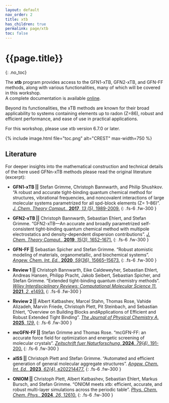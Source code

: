 ```yaml
---
layout: default
nav_order: 2
title: xtb
has_children: true
permalink: page/xtb
toc: false
---
```

# {{page.title}}
{: .no_toc}


The **xtb** program provides access to the GFN1-xTB, GFN2-xTB, and GFN-FF methods, along with various functionalities, many of which will be covered in this workshop.  
A complete documentation is available [online](https://xtb-docs.readthedocs.io/en/latest/index.html).  

Beyond its functionalities, the xTB methods are known for their broad applicability to systems containing elements up to radon (Z=86), robust and efficient performance, and ease of use in practical applications.  

For this workshop, please use xtb version 6.7.0 or later.  

{% include image.html file="toc.png" alt="CREST" max-width=750 %}


## Literature

For deeper insights into the mathematical construction and technical details of the here used GFNn-xTB methods please read the original literature (excerpt):


- **GFN1-xTB ||** Stefan Grimme, Christoph Bannwarth, and Philip Shushkov. “A robust and accurate tight-binding quantum chemical method for structures, vibrational frequencies, and noncovalent interactions of large molecular systems parametrized for all spd-block elements (Z= 1–86)”.
[*J. Chem. Theory Comput.*, **2017**, *13 (5)*, 1989-2009.](https://doi.org/10.1021/acs.jctc.7b00118)
{: .fs-6 .fw-300 }

- **GFN2-xTB ||** Christoph Bannwarth, Sebastian Ehlert, and Stefan Grimme. “GFN2-xTB—An accurate and broadly parametrized self-consistent tight-binding quantum chemical method with multipole electrostatics and density-dependent dispersion contributions”. 
[*J. Chem. Theory Comput.*, **2019**, *15(3)*, 1652–1671.](https://doi.org/10.1021/acs.jctc.8b01176)
{: .fs-6 .fw-300 }

- **GFN-FF ||** Sebastian Spicher and Stefan Grimme. “Robust atomistic modeling of materials, organometallic, and biochemical systems”. 
[*Angew. Chem. Int. Ed.*, **2020**,  *59(36)*, 15665–15673.](https://doi.org/10.1002/anie.202004239)
{: .fs-6 .fw-300 }

- **Review 1 ||** Christoph Bannwarth, Eike Caldeweyher, Sebastian Ehlert, Andreas Hansen, Philipp Pracht, Jakob Seibert, Sebastian Spicher, and Stefan Grimme. “Extended tight-binding quantum chemistry methods”.
[*Wiley Interdisciplinary Reviews: Computational Molecular Science 11*, **2021**, *2*,  e1493.](https://doi.org/10.1002/wcms.1493)
{: .fs-6 .fw-300 }

- **Review 2 ||** Albert Katbashev, Marcel Stahn, Thomas Rose, Vahide Alizadeh, Marvin Friede, Christoph Plett, Pit Steinbach, and Sebastian Ehlert, ”Overview on Building Blocks andApplications of Efficient and Robust Extended Tight Binding”.
[*The Jpurnal of Physical Chemistry A*, **2025**, *129*.](https://pubs.acs.org/doi/10.1021/acs.jpca.4c08263)
{: .fs-6 .fw-300 }

- **mcGFN-FF ||** Stefan Grimme and Thomas Rose. “mcGFN-FF: an accurate force field for optimization and energetic screening of molecular crystals”. 
[*Zeitschrift fuer Naturforschung*, **2024**, *79(4)*, 191-200.](https://doi.org/10.1515/znb-2023-0088)
{: .fs-6 .fw-300 }

- **aISS ||** Christoph Plett and Stefan Grimme. “Automated and efficient generation of general molecular aggregate structures”. 
[*Angew. Chem. Int. Ed.*, **2023**, *62(4)*, e202214477.](https://doi.org/10.1002/anie.202214477)
{: .fs-6 .fw-300 }

- **ONIOM ||** Christoph Plett, Albert Katbashev, Sebastian Ehlert, Markus Bursch, and Stefan Grimme. “ONIOM meets xtb: efficient, accurate, and robust multi-layer simulations across the periodic table”. 
[*Phys. Chem. Chem. Phys.*, **2024**, *26*, 12610.](https://doi.org/10.1039/D3CP02178E)
{: .fs-6 .fw-300 }
